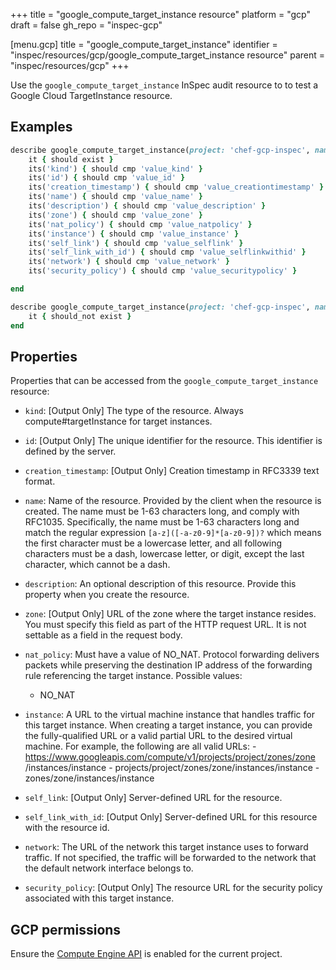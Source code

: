 +++
title = "google_compute_target_instance resource"
platform = "gcp"
draft = false
gh_repo = "inspec-gcp"

[menu.gcp]
title = "google_compute_target_instance"
identifier = "inspec/resources/gcp/google_compute_target_instance resource"
parent = "inspec/resources/gcp"
+++

Use the `google_compute_target_instance` InSpec audit resource to to test a Google Cloud TargetInstance resource.

## Examples

```ruby
describe google_compute_target_instance(project: 'chef-gcp-inspec', name: ' ', zone: ' value_zone') do
	it { should exist }
	its('kind') { should cmp 'value_kind' }
	its('id') { should cmp 'value_id' }
	its('creation_timestamp') { should cmp 'value_creationtimestamp' }
	its('name') { should cmp 'value_name' }
	its('description') { should cmp 'value_description' }
	its('zone') { should cmp 'value_zone' }
	its('nat_policy') { should cmp 'value_natpolicy' }
	its('instance') { should cmp 'value_instance' }
	its('self_link') { should cmp 'value_selflink' }
	its('self_link_with_id') { should cmp 'value_selflinkwithid' }
	its('network') { should cmp 'value_network' }
	its('security_policy') { should cmp 'value_securitypolicy' }

end

describe google_compute_target_instance(project: 'chef-gcp-inspec', name: ' ', zone: ' value_zone') do
	it { should_not exist }
end
```

## Properties

Properties that can be accessed from the `google_compute_target_instance` resource:


  * `kind`: [Output Only] The type of the resource. Always compute#targetInstance for target instances.

  * `id`: [Output Only] The unique identifier for the resource. This identifier is defined by the server.

  * `creation_timestamp`: [Output Only] Creation timestamp in RFC3339 text format.

  * `name`: Name of the resource. Provided by the client when the resource is created. The name must be 1-63 characters long, and comply with RFC1035. Specifically, the name must be 1-63 characters long and match the regular expression `[a-z]([-a-z0-9]*[a-z0-9])?` which means the first character must be a lowercase letter, and all following characters must be a dash, lowercase letter, or digit, except the last character, which cannot be a dash.

  * `description`: An optional description of this resource. Provide this property when you create the resource.

  * `zone`: [Output Only] URL of the zone where the target instance resides. You must specify this field as part of the HTTP request URL. It is not settable as a field in the request body.

  * `nat_policy`: Must have a value of NO_NAT. Protocol forwarding delivers packets while preserving the destination IP address of the forwarding rule referencing the target instance.
  Possible values:
    * NO_NAT

  * `instance`: A URL to the virtual machine instance that handles traffic for this target instance. When creating a target instance, you can provide the fully-qualified URL or a valid partial URL to the desired virtual machine. For example, the following are all valid URLs: - https://www.googleapis.com/compute/v1/projects/project/zones/zone /instances/instance - projects/project/zones/zone/instances/instance - zones/zone/instances/instance

  * `self_link`: [Output Only] Server-defined URL for the resource.

  * `self_link_with_id`: [Output Only] Server-defined URL for this resource with the resource id.

  * `network`: The URL of the network this target instance uses to forward traffic. If not specified, the traffic will be forwarded to the network that the default network interface belongs to.

  * `security_policy`: [Output Only] The resource URL for the security policy associated with this target instance.


## GCP permissions

Ensure the [Compute Engine API](https://console.cloud.google.com/apis/library/compute.googleapis.com/) is enabled for the current project.
